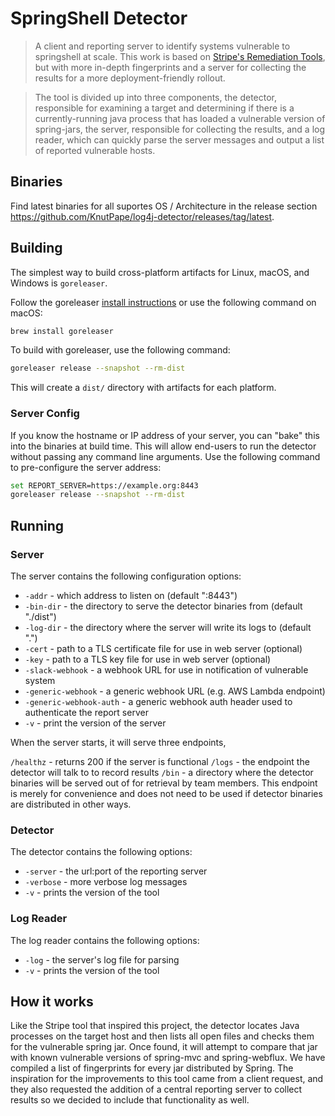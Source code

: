 # SpringShell Detector

> A client and reporting server to identify systems vulnerable to springshell at
> scale. This work is based on [Stripe's Remediation Tools](https://github.com/stripe/log4j-remediation-tools),
> but with more in-depth fingerprints and a server for collecting the results
> for a more deployment-friendly rollout.

> The tool is divided up into three components, the detector, responsible for
> examining a target and determining if there is a currently-running java
> process that has loaded a vulnerable version of spring-jars, the server, responsible
> for collecting the results, and a log reader, which can quickly parse the
> server messages and output a list of reported vulnerable hosts.

## Binaries
Find latest binaries for all suportes OS / Architecture in the release section https://github.com/KnutPape/log4j-detector/releases/tag/latest.
## Building

The simplest way to build cross-platform artifacts for Linux, macOS, and Windows is `goreleaser`.

Follow the goreleaser [install instructions](https://goreleaser.com/install/) or use the following command on macOS:
```sh
brew install goreleaser
```

To build with goreleaser, use the following command:
```sh
goreleaser release --snapshot --rm-dist
```

This will create a `dist/` directory with artifacts for each platform.

### Server Config

If you know the hostname or IP address of your server, you can "bake" this into
the binaries at build time. This will allow end-users to run the detector
without passing any command line arguments. Use the following command to
pre-configure the server address:

```sh
set REPORT_SERVER=https://example.org:8443
goreleaser release --snapshot --rm-dist
```

## Running

### Server

The server contains the following configuration options:

  - `-addr` - which address to listen on (default ":8443")
  - `-bin-dir` - the directory to serve the detector binaries from (default "./dist")
  - `-log-dir` - the directory where the server will write its logs to (default ".")
  - `-cert` - path to a TLS certificate file for use in web server (optional)
  - `-key` - path to a TLS key file for use in web server (optional)
  - `-slack-webhook` - a webhook URL for use in notification of vulnerable system
  - `-generic-webhook` - a generic webhook URL (e.g. AWS Lambda endpoint)
  - `-generic-webhook-auth` - a generic webhook auth header used to authenticate the report server
  - `-v` - print the version of the server

When the server starts, it will serve three endpoints,

  `/healthz` - returns 200 if the server is functional
  `/logs` - the endpoint the detector will talk to to record results
  `/bin` - a directory where the detector binaries will be served out of for
  retrieval by team members. This endpoint is merely for convenience and does not
  need to be used if detector binaries are distributed in other ways.

### Detector

The detector contains the following options:

  - `-server` - the url:port of the reporting server
  - `-verbose` - more verbose log messages
  - `-v` - prints the version of the tool

### Log Reader

The log reader contains the following options:

  - `-log` - the server's log file for parsing
  - `-v` - prints the version of the tool

## How it works

Like the Stripe tool that inspired this project, the detector locates Java
processes on the target host and then lists all open files and checks them for
the vulnerable spring jar. Once found, it will attempt to compare that jar with known
vulnerable versions of spring-mvc and spring-webflux. We have compiled a list of fingerprints for every
jar distributed by Spring. 
The inspiration for the improvements to this tool came from a client request,
and they also requested the addition of a central reporting server to collect
results so we decided to include that functionality as well.
